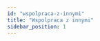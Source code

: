 ```yaml
---
id: "wspolpraca-z-innymi"
title: "Wspolpraca z innymi"
sidebar_position: 1
---
```


<!-- Opis sekcji: Wspolpraca z innymi -->
